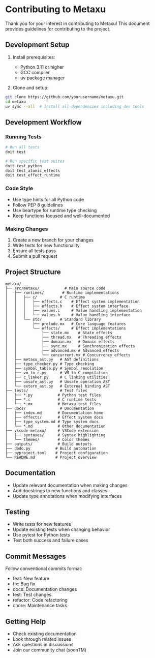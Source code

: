 # Contributing to Metaxu

Thank you for your interest in contributing to Metaxu! This document provides guidelines for contributing to the project.

## Development Setup

1. Install prerequisites:
   - Python 3.11 or higher
   - GCC compiler
   - uv package manager

2. Clone and setup:
```bash
git clone https://github.com/yourusername/metaxu.git
cd metaxu
uv sync --all  # Install all dependencies including dev tools
```

## Development Workflow

### Running Tests
```bash
# Run all tests
doit test

# Run specific test suites
doit test_python
doit test_atomic_effects
doit test_effect_runtime
```

### Code Style
- Use type hints for all Python code
- Follow PEP 8 guidelines
- Use beartype for runtime type checking
- Keep functions focused and well-documented

### Making Changes
1. Create a new branch for your changes
2. Write tests for new functionality
3. Ensure all tests pass
4. Submit a pull request

## Project Structure

```
metaxu/
├── src/metaxu/           # Main source code
│   ├── runtimes/        # Runtime implementations
│   │   ├── c/          # C runtime
│   │   │   ├── effects.c    # Effect system implementation
│   │   │   ├── effects.h    # Effect system interface
│   │   │   ├── values.c     # Value handling implementation
│   │   │   └── values.h     # Value handling interface
│   │   └── std/        # Standard library
│   │       ├── prelude.mx   # Core language features
│   │       └── effects/     # Effect implementations
│   │           ├── state.mx    # State effects
│   │           ├── thread.mx   # Threading effects
│   │           ├── domain.mx   # Domain effects
│   │           ├── sync.mx     # Synchronization effects
│   │           ├── advanced.mx # Advanced effects
│   │           └── concurrent.mx # Concurrency effects
│   ├── metaxu_ast.py   # AST definitions
│   ├── type_checker.py # Type checking
│   ├── symbol_table.py # Symbol resolution
│   ├── vm_to_c.py      # VM to C compilation
│   ├── c_linker.py     # C linking utilities
│   ├── unsafe_ast.py   # Unsafe operation AST
│   └── extern_ast.py   # External binding AST
├── tests/              # Test files
│   ├── *.py           # Python test files
│   ├── *.c            # C runtime tests
│   └── *.mx           # Metaxu test files
├── docs/               # Documentation
│   ├── index.md       # Documentation home
│   ├── effects/       # Effect system docs
│   ├── type_system.md # Type system docs
│   └── *.md           # Other documentation
├── vscode-metaxu/     # VSCode extension
│   ├── syntaxes/      # Syntax highlighting
│   └── themes/        # Color themes
├── outputs/           # Build outputs
├── dodo.py           # Build automation
├── pyproject.toml    # Project configuration
└── README.md         # Project overview
```

## Documentation

- Update relevant documentation when making changes
- Add docstrings to new functions and classes
- Update type annotations when modifying interfaces

## Testing

- Write tests for new features
- Update existing tests when changing behavior
- Use pytest for Python tests
- Test both success and failure cases

## Commit Messages

Follow conventional commits format:
- feat: New feature
- fix: Bug fix
- docs: Documentation changes
- test: Test changes
- refactor: Code refactoring
- chore: Maintenance tasks

## Getting Help

- Check existing documentation
- Look through related issues
- Ask questions in discussions
- Join our community chat (soonTM)
